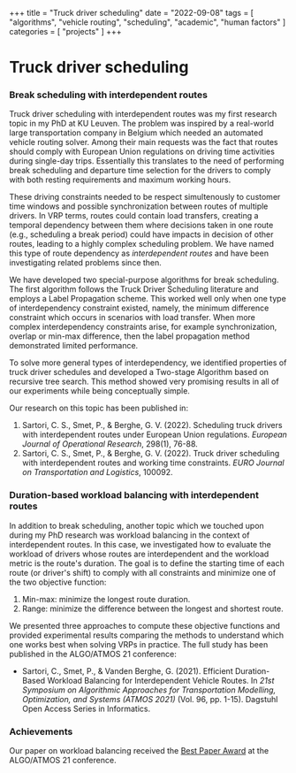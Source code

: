 +++
title = "Truck driver scheduling"
date = "2022-09-08"
tags = [
    "algorithms",
    "vehicle routing",
    "scheduling",
    "academic",
    "human factors"
]
categories = [
    "projects"
]
+++

# Truck driver scheduling
<!--more-->

### Break scheduling with interdependent routes

Truck driver scheduling with interdependent routes was my first research topic in my PhD at KU Leuven. The problem was inspired by a real-world large transportation company in Belgium which needed an automated vehicle routing solver. Among their main requests was the fact that routes should comply with European Union regulations on driving time activities during single-day trips. Essentially this translates to the need of performing break scheduling and departure time selection for the drivers to comply with both resting requirements and maximum working hours.

These driving constraints needed to be respect simultenously to customer time windows and possible synchronization between routes of multiple drivers. In VRP terms, routes could contain load transfers, creating a temporal dependency between them where decisions taken in one route (e.g., scheduling a break period) could have impacts in decision of other routes, leading to a highly complex scheduling problem. We have named this type of route dependency as *interdependent routes* and have been investigating related problems since then.

We have developed two special-purpose algorithms for break scheduling. The first algorithm follows the Truck Driver Scheduling literature and employs a Label Propagation scheme. This worked well only when one type of interdependency constraint existed, namely, the minimum difference constraint which occurs in scenarios with load transfer. When more complex interdependency constraints arise, for example synchronization, overlap or min-max difference, then the label propagation method demonstrated limited performance.

To solve more general types of interdependency, we identified properties of truck driver schedules and developed a Two-stage Algorithm based on recursive tree search. This method showed very promising results in all of our experiments while being conceptually simple.

Our research on this topic has been published in:
1. Sartori, C. S., Smet, P., & Berghe, G. V. (2022). Scheduling truck drivers with interdependent routes under European Union regulations. *European Journal of Operational Research*, 298(1), 76-88.
2. Sartori, C. S., Smet, P., & Berghe, G. V. (2022). Truck driver scheduling with interdependent routes and working time constraints. *EURO Journal on Transportation and Logistics*, 100092.

### Duration-based workload balancing with interdependent routes

In addition to break scheduling, another topic which we touched upon during my PhD research was workload balancing in the context of interdependent routes. In this case, we investigated how to evaluate the workload of drivers whose routes are interdependent and the workload metric is the route's duration. The goal is to define the starting time of each route (or driver's shift) to comply with all constraints and minimize one of the two objective function:

1. Min-max: minimize the longest route duration.
2. Range: minimize the difference between the longest and shortest route.

We presented three approaches to compute these objective functions and provided experimental results comparing the methods to understand which one works best when solving VRPs in practice. The full study has been published in the ALGO/ATMOS 21 conference:

- Sartori, C., Smet, P., & Vanden Berghe, G. (2021). Efficient Duration-Based Workload Balancing for Interdependent Vehicle Routes. In *21st Symposium on Algorithmic Approaches for Transportation Modelling, Optimization, and Systems (ATMOS 2021)* (Vol. 96, pp. 1-15). Dagstuhl Open Access Series in Informatics.

### Achievements

Our paper on workload balancing received the [Best Paper Award](https://drops.dagstuhl.de/opus/volltexte/2021/14869/pdf/OASIcs-ATMOS-2021-0.pdf) at the ALGO/ATMOS 21 conference.
